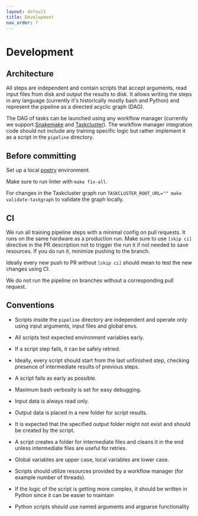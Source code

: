```yaml
---
layout: default
title: Development
nav_order: 7
---
```


# Development

## Architecture

All steps are independent and contain scripts that accept arguments, read input files from disk and output the results to disk.
It allows writing the steps in any language (currently it's historically mostly bash and Python) and 
represent the pipeline as a directed acyclic graph (DAG).

The DAG of tasks can be launched using any workflow manager 
(currently we support [Snakemake](snakemake.md) and [Taskcluster](task-cluster.md)).
The workflow manager integration code should not include any training specific logic but rather implement it as a script
in the `pipeline` directory.


## Before committing

Set up a local [poetry](https://python-poetry.org/) environment.

Make sure to run linter with `make fix-all`.

For changes in the Taskcluster graph run `TASKCLUSTER_ROOT_URL="" make validate-taskgraph` to validate the graph locally.


## CI

We run all training pipeline steps with a minimal config on pull requests. It runs on the same hardware as a production run.
Make sure to use `[skip ci]` directive in the PR description not to trigger the run it if not needed to save resources. 
If you do run it, minimize pushing to the branch. 

Ideally every new push to PR without `[skip ci]` should mean to test the new changes using CI. 

We do not run the pipeline on branches without a corresponding pull request.


## Conventions
  
- Scripts inside the `pipeline` directory are independent and operate only using input arguments, input files 
  and global envs.
  
- All scripts test expected environment variables early.

- If a script step fails, it can be safely retried.

- Ideally, every script should start from the last unfinished step, 
  checking presence of intermediate results of previous steps.

- A script fails as early as possible.

- Maximum bash verbosity is set for easy debugging.

- Input data is always read only.

- Output data is placed in a new folder for script results.
  
- It is expected that the specified output folder might not exist and should be created by the script.

- A script creates a folder for intermediate files and cleans it in the end 
  unless intermediate files are useful for retries.
    
- Global variables are upper case, local variables are lower case.

- Scripts should utilize resources provided by a workflow manager (for example number of threads).

- If the logic of the script is getting more complex, it should be written in Python since it can be easier to maintain

- Python scripts should use named arguments and argparse functionality
  
